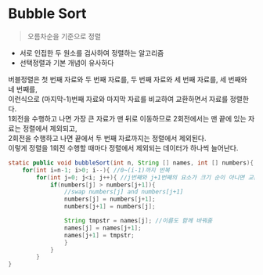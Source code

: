 # Bubble Sort
> 오름차순을 기준으로 정렬  

- 서로 인접한 두 원소를 검사하여 정렬하는 알고리즘  
- 선택정렬과 기본 개념이 유사하다  

버블정렬은 첫 번째 자료와 두 번째 자료를, 두 번째 자료와 세 번째 자료를, 세 번째와 네 번째를,  
이런식으로 (마지막-1)번째 자료와 마지막 자료를 비교하여 교환하면서 자료를 정렬한다.  
1회전을 수행하고 나면 가장 큰 자료가 맨 뒤로 이동하므로 2회전에서는 맨 끝에 있는 자료는 정렬에서 제외되고,  
2회전을 수행하고 나면 끝에서 두 번째 자료까지는 정렬에서 제외된다.  
이렇게 정렬을 1회전 수행할 때마다 정렬에서 제외되는 데이터가 하나씩 늘어난다.  

```java
static public void bubbleSort(int n, String [] names, int [] numbers){
	for(int i=n-1; i>0; i--){ //0~(i-1)까지 반복
		for(int j=0; j<i; j++){ //j번째와 j+1번째의 요소가 크기 순이 아니면 교환
			if(numbers[j] > numbers[j+1]){
				//swap numbers[j] and numbers[j+1]
				numbers[j] = numbers[j+1];
				numbers[j+1] = numbers[j];

				String tmpstr = names[j]; //이름도 함께 바꿔줌
				names[j] = names[j+1];
				names[j+1] = tmpstr;
				}
			}
		}
}
```
